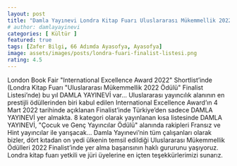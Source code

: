 ```yaml
---
layout: post
title: "Damla Yayınevi Londra Kitap Fuarı Uluslararası Mükemmellik 2022 Ödülü Finalist Listesi’nde"
# author: damlayayinevi
categories: [ Kültür ]
featured: true
tags: [Zafer Bilgi, 66 Adımda Ayasofya, Ayasofya]
image: assets/images/posts/londra-fuari-finalist-listesi.png
rating: 4.5
---
```


London Book Fair "International Excellence Award 2022" Shortlist’inde (Londra Kitap Fuarı "Uluslararası Mükemmellik 2022 Ödülü" Finalist Listesi’nde) bu yıl DAMLA YAYINEVİ var...
	Uluslararası yayıncılık alanının en prestijli ödüllerinden biri kabul edilen International Excellence Award’ın 4 Mart 2022 tarihinde açıklanan Finalist’inde Türkiye’den sadece DAMLA YAYINEVİ yer almakta. 
	8 kategori olarak yayınlanan kısa listesinde DAMLA YAYINEVİ, "Çocuk ve Genç Yayıncılar Ödülü" alanında rakipleri Fransız ve Hint yayıncılar ile yarışacak... 
	Damla Yayınevi’nin tüm çalışanları olarak bizler, dört kıtadan on yedi ülkenin temsil edildiği Uluslararası Mükemmellik Ödülleri 2022 Finalist’inde yer alma başarısının haklı gururunu yaşıyoruz. Londra kitap fuarı yetkili ve jüri üyelerine en içten teşekkürlerimizi sunarız.